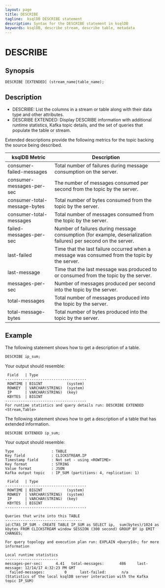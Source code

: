 ```yaml
---
layout: page
title: DESCRIBE
tagline:  ksqlDB DESCRIBE statement
description: Syntax for the DESCRIBE statement in ksqlDB
keywords: ksqlDB, describe stream, describe table, metadata
---
```


DESCRIBE
========

Synopsis
--------

```sql
DESCRIBE [EXTENDED] (stream_name|table_name);
```

Description
-----------

-   DESCRIBE: List the columns in a stream or table along with their
    data type and other attributes.
-   DESCRIBE EXTENDED: Display DESCRIBE information with additional
    runtime statistics, Kafka topic details, and the set of queries that
    populate the table or stream.

Extended descriptions provide the following metrics for the topic
backing the source being described.

|         ksqlDB Metric        |                                                   Description                                                   |
| ---------------------------- | --------------------------------------------------------------------------------------------------------------- |
| consumer-failed-messages     | Total number of failures during message consumption on the server.                                              |
| consumer-messages-per-sec    | The number of messages consumed per second from the topic by the server.                                        |
| consumer-total-message-bytes | Total number of bytes consumed from the topic by the server.                                                    |
| consumer-total-messages      | Total number of messages consumed from the topic by the server.                                                 |
| failed-messages-per-sec      | Number of failures during message consumption (for example, deserialization failures) per second on the server. |
| last-failed                  | Time that the last failure occurred when a message was consumed from the topic by the server.                   |
| last-message                 | Time that the last message was produced to or consumed from the topic by the server.                            |
| messages-per-sec             | Number of messages produced per second into the topic by the server.                                            |
| total-messages               | Total number of messages produced into the topic by the server.                                                 |
| total-message-bytes          | Total number of bytes produced into the topic by the server.                                                    |

Example
-------

The following statement shows how to get a description of a table.

```sql
DESCRIBE ip_sum;
```

Your output should resemble:

```
 Field   | Type
-------------------------------------
 ROWTIME | BIGINT           (system)
 ROWKEY  | VARCHAR(STRING)  (system)
 IP      | VARCHAR(STRING)  (key)
 KBYTES  | BIGINT
-------------------------------------
For runtime statistics and query details run: DESCRIBE EXTENDED <Stream,Table>
```

The following statement shows how to get a description of a table that has
extended information.

```sql
DESCRIBE EXTENDED ip_sum;
```

Your output should resemble:

```
Type                 : TABLE
Key field            : CLICKSTREAM.IP
Timestamp field      : Not set - using <ROWTIME>
Key format           : STRING
Value format         : JSON
Kafka output topic   : IP_SUM (partitions: 4, replication: 1)

 Field   | Type
-------------------------------------
 ROWTIME | BIGINT           (system)
 ROWKEY  | VARCHAR(STRING)  (system)
 IP      | VARCHAR(STRING)  (key)
 KBYTES  | BIGINT
-------------------------------------

Queries that write into this TABLE
-----------------------------------
id:CTAS_IP_SUM - CREATE TABLE IP_SUM as SELECT ip,  sum(bytes)/1024 as kbytes FROM CLICKSTREAM window SESSION (300 second) GROUP BY ip EMIT CHANGES;

For query topology and execution plan run: EXPLAIN <QueryId>; for more information

Local runtime statistics
------------------------
messages-per-sec:      4.41   total-messages:       486     last-message: 12/14/17 4:32:23 PM GMT
  failed-messages:         0      last-failed:       n/a
(Statistics of the local ksqlDB server interaction with the Kafka topic IP_SUM)
```
